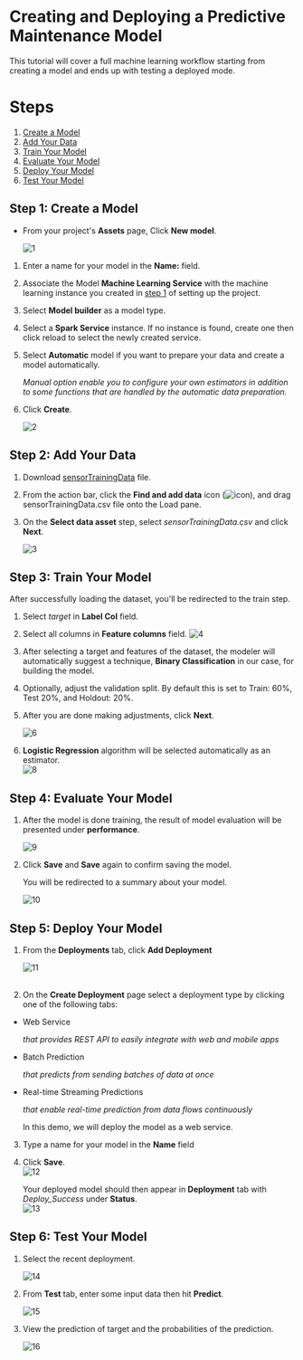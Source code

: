 # Creating and Deploying a Predictive Maintenance Model

This tutorial will cover a full machine learning workflow starting from creating a model and ends up with testing a deployed mode.

# Steps
1. [Create a Model](##Step-1:-Create-a-Model)
2. [Add Your Data](##Step-2:-Add-Your-Data)
3. [Train Your Model](##Step-3:-Train-Your-Model)
4. [Evaluate Your Model](##Step-4:-Evaluate-Your-Model)
5. [Deploy Your Model](##Step-5:-Deploy-Your-Model)
6. [Test Your Model](##Step-6:-Test-Your-Model)


## Step 1: Create a Model
- From your project's **Assets** page, Click **New model**.

    ![1](https://github.com/xnorax/watson-studio-journey/blob/master/02-PredictiveMaintenanceModel/imgss/1.jpg)

1. Enter a name for your model in the **Name:** field.
2. Associate the Model **Machine Learning Service** with the machine learning instance you created in [step 1](https://github.com/xnorax/watson-studio-journey/blob/master/###-Step-2:-Create-Machine-Learning-Instance) of setting up the project.
3. Select **Model builder** as a model type.
4. Select a **Spark Service** instance. If no instance is found, create one then click reload to select the newly created service.
5. Select **Automatic** model if you want to prepare your data and create a model automatically.

    *Manual option enable you to configure your own estimators in addition to some functions that are handled by the automatic data preparation.*
6. Click **Create**.

    ![2](https://github.com/xnorax/watson-studio-journey/blob/master/02-PredictiveMaintenanceModel/imgss/2.jpg)


## Step 2: Add Your Data
1. Download [sensorTrainingData](https://github.com/xnorax/watson-studio-journey/blob/master/data/sensorTrainingData.csv) file.

2. From the action bar, click the **Find and add data** icon (![icon](![1](https://github.com/xnorax/watson-studio-journey/blob/master/imgs/find_data_icon.png?raw=true))), and drag sensorTrainingData.csv file onto the Load pane.

3. On the **Select data asset** step, select *sensorTrainingData.csv* and click **Next**.  

    ![3](https://github.com/xnorax/watson-studio-journey/blob/master/02-PredictiveMaintenanceModel/imgss/3.jpg)


## Step 3: Train Your Model
After successfully loading the dataset, you'll be redirected to the train step.
1. Select *target* in **Label Col** field.
2. Select all columns in **Feature columns** field.
    ![4](https://github.com/xnorax/watson-studio-journey/blob/master/02-PredictiveMaintenanceModel/imgss/4.jpg)
3. After selecting a target and features of the dataset, the modeler will automatically suggest a technique, **Binary Classification** in our case, for building the model.
4. Optionally, adjust the validation split. By default this is set to Train: 60%, Test 20%, and Holdout: 20%.
5. After you are done making adjustments, click **Next**.

    ![6](https://github.com/xnorax/watson-studio-journey/blob/master/02-PredictiveMaintenanceModel/imgss/6.jpg)

6. **Logistic Regression** algorithm will be selected automatically as an estimator.  
    ![8](https://github.com/xnorax/watson-studio-journey/blob/master/02-PredictiveMaintenanceModel/imgss/8.jpg)

## Step 4: Evaluate Your Model
1. After the model is done training, the result of model evaluation will be presented under **performance**.

    ![9](https://github.com/xnorax/watson-studio-journey/blob/master/02-PredictiveMaintenanceModel/imgss/9.jpg)

2. Click **Save** and **Save** again to confirm saving the model.

    You will be redirected to a summary about your model.  

      ![10](https://github.com/xnorax/watson-studio-journey/blob/master/02-PredictiveMaintenanceModel/imgss/10.jpg)

## Step 5: Deploy Your Model
1. From the **Deployments** tab, click **Add Deployment**

    ![11](https://github.com/xnorax/watson-studio-journey/blob/master/02-PredictiveMaintenanceModel/imgss/11.jpg)
<br></br>

2. On the **Create Deployment** page select a deployment type by clicking one of the following tabs:
- Web Service

  *that provides REST API to easily integrate with web and mobile apps*
- Batch Prediction

    *that predicts from sending batches of data at once*
- Real-time Streaming Predictions

    *that enable real-time prediction from data flows continuously*

    In this demo, we will deploy the model as a web service.

3. Type a name for your model in the **Name** field

4. Click **Save**.  
![12](https://github.com/xnorax/watson-studio-journey/blob/master/02-PredictiveMaintenanceModel/imgss/12.jpg)

    Your deployed model should then appear in **Deployment** tab with *Deploy_Success* under **Status**.  
    ![13](https://github.com/xnorax/watson-studio-journey/blob/master/02-PredictiveMaintenanceModel/imgss/13.jpg)

## Step 6: Test Your Model
1. Select the recent deployment.

    ![14](https://github.com/xnorax/watson-studio-journey/blob/master/02-PredictiveMaintenanceModel/imgss/14.jpg)

2. From **Test** tab, enter some input data then hit **Predict**.  

    ![15](https://github.com/xnorax/watson-studio-journey/blob/master/02-PredictiveMaintenanceModel/imgss/15.jpg)

3. View the prediction of target and the probabilities of the prediction.

    ![16](https://github.com/xnorax/watson-studio-journey/blob/master/02-PredictiveMaintenanceModel/imgss/16.jpg)
